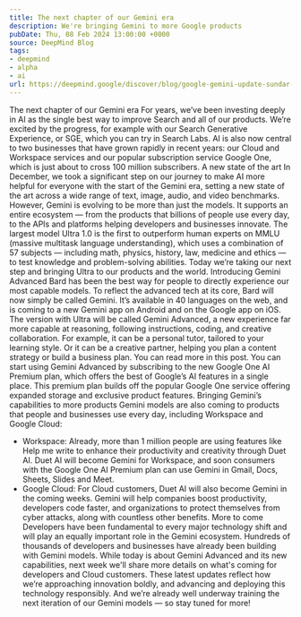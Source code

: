 ```yaml
---
title: The next chapter of our Gemini era
description: We're bringing Gemini to more Google products
pubDate: Thu, 08 Feb 2024 13:00:00 +0000
source: DeepMind Blog
tags:
- deepmind
- alpha
- ai
url: https://deepmind.google/discover/blog/google-gemini-update-sundar-pichai-2024/
---
```


The next chapter of our Gemini era
For years, we’ve been investing deeply in AI as the single best way to improve Search and all of our products. We’re excited by the progress, for example with our Search Generative Experience, or SGE, which you can try in Search Labs. AI is also now central to two businesses that have grown rapidly in recent years: our Cloud and Workspace services and our popular subscription service Google One, which is just about to cross 100 million subscribers.
A new state of the art
In December, we took a significant step on our journey to make AI more helpful for everyone with the start of the Gemini era, setting a new state of the art across a wide range of text, image, audio, and video benchmarks. However, Gemini is evolving to be more than just the models. It supports an entire ecosystem — from the products that billions of people use every day, to the APIs and platforms helping developers and businesses innovate.
The largest model Ultra 1.0 is the first to outperform human experts on MMLU (massive multitask language understanding), which uses a combination of 57 subjects — including math, physics, history, law, medicine and ethics — to test knowledge and problem-solving abilities.
Today we’re taking our next step and bringing Ultra to our products and the world.
Introducing Gemini Advanced
Bard has been the best way for people to directly experience our most capable models. To reflect the advanced tech at its core, Bard will now simply be called Gemini. It’s available in 40 languages on the web, and is coming to a new Gemini app on Android and on the Google app on iOS.
The version with Ultra will be called Gemini Advanced, a new experience far more capable at reasoning, following instructions, coding, and creative collaboration. For example, it can be a personal tutor, tailored to your learning style. Or it can be a creative partner, helping you plan a content strategy or build a business plan. You can read more in this post.
You can start using Gemini Advanced by subscribing to the new Google One AI Premium plan, which offers the best of Google’s AI features in a single place. This premium plan builds off the popular Google One service offering expanded storage and exclusive product features.
Bringing Gemini’s capabilities to more products
Gemini models are also coming to products that people and businesses use every day, including Workspace and Google Cloud:
- Workspace: Already, more than 1 million people are using features like Help me write to enhance their productivity and creativity through Duet AI. Duet AI will become Gemini for Workspace, and soon consumers with the Google One AI Premium plan can use Gemini in Gmail, Docs, Sheets, Slides and Meet.
- Google Cloud: For Cloud customers, Duet AI will also become Gemini in the coming weeks. Gemini will help companies boost productivity, developers code faster, and organizations to protect themselves from cyber attacks, along with countless other benefits.
More to come
Developers have been fundamental to every major technology shift and will play an equally important role in the Gemini ecosystem. Hundreds of thousands of developers and businesses have already been building with Gemini models. While today is about Gemini Advanced and its new capabilities, next week we'll share more details on what's coming for developers and Cloud customers.
These latest updates reflect how we’re approaching innovation boldly, and advancing and deploying this technology responsibly. And we’re already well underway training the next iteration of our Gemini models — so stay tuned for more!